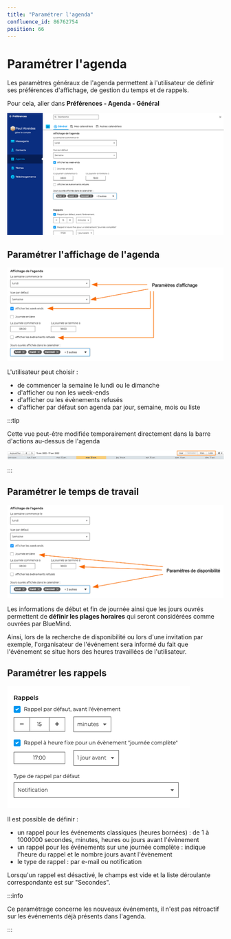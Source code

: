 ```yaml
---
title: "Paramétrer l'agenda"
confluence_id: 86762754
position: 66
---
```

# Paramétrer l'agenda


Les paramètres généraux de l'agenda permettent à l'utilisateur de définir ses préférences d'affichage, de gestion du temps et de rappels.

Pour cela, aller dans **Préférences - Agenda - Général**


![](../../attachments/86762754/86762759.png)


## Paramétrer l'affichage de l'agenda

![](../../attachments/86762754/86762758.png)

L'utilisateur peut choisir :

- de commencer la semaine le lundi ou le dimanche
- d'afficher ou non les week-ends
- d'afficher ou les évènements refusés
- d'afficher par défaut son agenda par jour, semaine, mois ou liste


:::tip

Cette vue peut-être modifiée temporairement directement dans la barre d'actions au-dessus de l'agenda

![](../../attachments/86762754/86762760.png)

:::


## Paramétrer le temps de travail

![](../../attachments/86762754/86762757.png)

Les informations de début et fin de journée ainsi que les jours ouvrés permettent de **définir les plages horaires** qui seront considérées comme ouvrées par BlueMind.

Ainsi, lors de la recherche de disponibilité ou lors d'une invitation par exemple, l'organisateur de l'événement sera informé du fait que l'événement se situe hors des heures travaillées de l'utilisateur.


## Paramétrer les rappels 
![](../../attachments/86762754/86762756.png)


Il est possible de définir :

- un rappel pour les événements classiques (heures bornées) : de 1 à 1000000 secondes, minutes, heures ou jours avant l'évènement
- un rappel pour les événements sur une journée complète : indique l'heure du rappel et le nombre jours avant l'évènement
- le type de rappel : par e-mail ou notification


Lorsqu'un rappel est désactivé, le champs est vide et la liste déroulante correspondante est sur "Secondes".


:::info

Ce paramétrage concerne les nouveaux événements, il n'est pas rétroactif sur les événements déjà présents dans l'agenda.

:::

